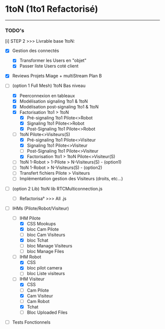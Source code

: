 
# 1toN (1to1 Refactorisé)
------------------------------------------------------------

### TODO's

[i] STEP 2 >>> Livrable base 1toN:
- [x] Gestion des connectés
	- [X] Transformer les Users en "objet"
	- [x] Passer liste Users coté client
- [x] Reviews Projets Miage + multiStream Plan B
- [ ] (option 1 Full Mesh) 1toN Bas niveau
    - [x] Peerconnexion en tableaux
    - [x] Modélisation signaling 1to1 & 1toN
    - [x] Modélisation post-signaling 1to1 & 1toN
    - [x] Factorisation 1to1 > 1toN
        - [X] Pré-signaling 1to1 Pilote<>Robot
        - [X] Signaling 1to1 Pilote<>Robot
        - [X] Post-Signaling 1to1 Pilote<>Robot
    - [ ] 1toN Pilote<>Visiteurs(S)
        - [X] Pré-signaling 1to1 Pilote<>Visiteur
        - [x] Signaling 1to1 Pilote<>Visiteur
        - [ ] Post-Signaling 1to1 Pilote<>Visiteur
        - [X] Factorisation 1to1 > 1toN Pilote<>Visiteur(S)
    - [ ] 1toN 1-Robot > 1-Pilote > N-Visiteurs(S) - (option1)
    - [ ] 1toN 1-Robot > N-Visiteurs(S) - (option2)
    - [ ] Transfert fichiers Pilote > Visiteurs
    - [ ] Implémentation gestion des Visiteurs (droits, etc...)
- [ ] (option 2 Lib) 1toN lib RTCMulticonnection.js
    - [ ] Refactorisa° >>> All .js
- [ ] IHMs (Pilote/Robot/Visiteur)
    - [ ] IHM Pilote 
        - [X] CSS Mookups
        - [x] bloc Cam Pilote
        - [ ] bloc Cam Visiteurs
        - [x] bloc Tchat
        - [ ] bloc Manage Visiteurs
        - [ ] bloc Manage Files
    - [ ] IHM Robot 
        - [x] CSS
        - [x] bloc pilot camera
        - [ ] bloc Liste visiteurs
    - [ ] IHM Visiteur 
        - [x] CSS
        - [ ] Cam Pilote
        - [x] Cam Visiteur
        - [ ] Cam Robot
        - [X] Tchat
        - [ ] Bloc Uploaded Files
- [ ] Tests Fonctionnels




